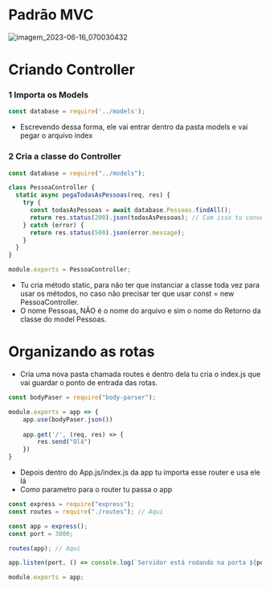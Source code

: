 # Padrão MVC
![imagem_2023-06-16_070030432](https://github.com/JocimarRodrigues/JavaScript-ORM-Sequelize-API-REST-MySQL-Curso1/assets/116130103/e19a2887-ff49-4c33-81ab-ad20fd8f8ea1)

# Criando Controller

### 1 Importa os Models
```js
const database = require('../models');
```
- Escrevendo dessa forma, ele vai entrar dentro da pasta models e vai pegar o arquivo index
### 2 Cria a classe do Controller
```js
const database = require("../models");

class PessoaController {
  static async pegaTodasAsPessoas(req, res) {
    try {
      const todasAsPessoas = await database.Pessoas.findAll();
      return res.status(200).json(todasAsPessoas); // Com isso tu converta para json e envia
    } catch (error) {
      return res.status(500).json(error.message);
    }
  }
}

module.exports = PessoaController;

```
- Tu cria método static, para não ter que instanciar a classe toda vez para usar os métodos, no caso não precisar ter que usar const = new PessoaController.
- O nome Pessoas, NÃO é o nome do arquivo e sim o nome do Retorno da classe do model Pessoas.

# Organizando as rotas
- Cria uma nova pasta chamada routes e dentro dela tu cria o index.js que vai guardar o ponto de entrada das rotas.
```js
const bodyPaser = require("body-parser");

module.exports = app => {
    app.use(bodyPaser.json())
    
    app.get('/', (req, res) => {
        res.send("Olá")
    })
}

```
- Depois dentro do App.js/index.js da app tu importa esse router e usa ele lá
- Como parametro para o router tu passa o app
```js
const express = require("express");
const routes = require("./routes"); // Aqui

const app = express();
const port = 3000;

routes(app); // Aqui

app.listen(port, () => console.log(`Servidor está rodando na porta ${port}`));

module.exports = app;

```